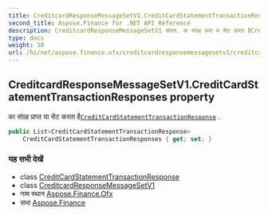 ```yaml
---
title: CreditcardResponseMessageSetV1.CreditCardStatementTransactionResponses
second_title: Aspose.Finance for .NET API Reference
description: CreditcardResponseMessageSetV1 संपत्त. क संग्रह प्रप्त य सेट करत हैCreditCardStatementTransactionResponse .
type: docs
weight: 30
url: /hi/net/aspose.finance.ofx/creditcardresponsemessagesetv1/creditcardstatementtransactionresponses/
---
```

## CreditcardResponseMessageSetV1.CreditCardStatementTransactionResponses property

का संग्रह प्राप्त या सेट करता है[`CreditCardStatementTransactionResponse`](../../../aspose.finance.ofx.creditcard/creditcardstatementtransactionresponse/) .

```csharp
public List<CreditCardStatementTransactionResponse> 
    CreditCardStatementTransactionResponses { get; set; }
```

### यह सभी देखें

* class [CreditCardStatementTransactionResponse](../../../aspose.finance.ofx.creditcard/creditcardstatementtransactionresponse/)
* class [CreditcardResponseMessageSetV1](../)
* नाम स्थान [Aspose.Finance.Ofx](../../creditcardresponsemessagesetv1/)
* सभा [Aspose.Finance](../../../)


